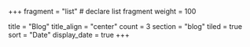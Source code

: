 +++
fragment = "list" # declare list fragment
weight = 100

title = "Blog"
title_align = "center"
count = 3
section = "blog"
tiled = true
sort = "Date"
display_date = true
+++
